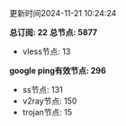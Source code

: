 更新时间2024-11-21 10:24:24

**总订阅: 22**
**总节点: 5877**
- vless节点: 13

**google ping有效节点: 296**
- ss节点: 131
- v2ray节点: 150
- trojan节点: 15
